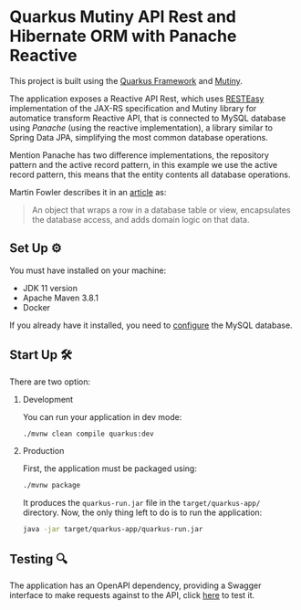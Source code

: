 # Quarkus Mutiny API Rest and Hibernate ORM with Panache Reactive

This project is built using the [Quarkus Framework](https://quarkus.io/) and [Mutiny](https://smallrye.io/smallrye-mutiny/).

The application exposes a Reactive API Rest, which uses [RESTEasy](https://resteasy.dev/) implementation of the JAX-RS specification and Mutiny library for automatice transform Reactive API, that is connected to MySQL database using *Panache* (using the reactive implementation), a library similar to Spring Data JPA, simplifying the most common database operations.

Mention Panache has two difference implementations, the repository pattern and the active record pattern, in this example we use the active record pattern, this means that the entity contents all database operations.

Martin Fowler describes it in an [article](https://www.martinfowler.com/eaaCatalog/activeRecord.html) as:

> An object that wraps a row in a database table or view, encapsulates the database access, and adds domain logic on that data.

## Set Up ⚙

You must have installed on your machine:
* JDK 11 version
* Apache Maven 3.8.1
* Docker

If you already have it installed, you need to [configure](https://github.com/MasterCloudApps-Projects/QuarkusMutiny_vs_ReactorSpring/tree/main/setup#configuring-the-mysql-database-) the MySQL database.

## Start Up 🛠

There are two option:

1. Development

   You can run your application in dev mode:

    ```bash
    ./mvnw clean compile quarkus:dev
    ```

2. Production

   First, the application must be packaged using:

    ```bash
    ./mvnw package
    ```

   It produces the `quarkus-run.jar` file in the `target/quarkus-app/` directory. Now, the only thing left to do is to
   run the application:

    ```bash
    java -jar target/quarkus-app/quarkus-run.jar
    ```

## Testing 🔍

The application has an OpenAPI dependency, providing a Swagger interface to make requests against to the API, click [here](http://localhost:8080/swagger-ui/) to test it.
